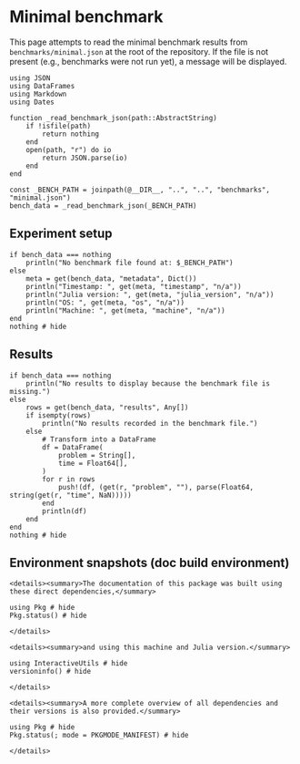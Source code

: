 # Minimal benchmark

This page attempts to read the minimal benchmark results from `benchmarks/minimal.json` at the root of the repository.
If the file is not present (e.g., benchmarks were not run yet), a message will be displayed.

```@setup bench
using JSON
using DataFrames
using Markdown
using Dates

function _read_benchmark_json(path::AbstractString)
    if !isfile(path)
        return nothing
    end
    open(path, "r") do io
        return JSON.parse(io)
    end
end

const _BENCH_PATH = joinpath(@__DIR__, "..", "..", "benchmarks", "minimal.json")
bench_data = _read_benchmark_json(_BENCH_PATH)
```

## Experiment setup

```@example bench
if bench_data === nothing
    println("No benchmark file found at: $_BENCH_PATH")
else
    meta = get(bench_data, "metadata", Dict())
    println("Timestamp: ", get(meta, "timestamp", "n/a"))
    println("Julia version: ", get(meta, "julia_version", "n/a"))
    println("OS: ", get(meta, "os", "n/a"))
    println("Machine: ", get(meta, "machine", "n/a"))
end
nothing # hide
```

## Results

```@example bench
if bench_data === nothing
    println("No results to display because the benchmark file is missing.")
else
    rows = get(bench_data, "results", Any[])
    if isempty(rows)
        println("No results recorded in the benchmark file.")
    else
        # Transform into a DataFrame
        df = DataFrame(
            problem = String[],
            time = Float64[],
        )
        for r in rows
            push!(df, (get(r, "problem", ""), parse(Float64, string(get(r, "time", NaN)))))
        end
        println(df)
    end
end
nothing # hide
```

## Environment snapshots (doc build environment)

```@raw html
<details><summary>The documentation of this package was built using these direct dependencies,</summary>
```

```@example bench
using Pkg # hide
Pkg.status() # hide
```

```@raw html
</details>
```

```@raw html
<details><summary>and using this machine and Julia version.</summary>
```

```@example bench
using InteractiveUtils # hide
versioninfo() # hide
```

```@raw html
</details>
```

```@raw html
<details><summary>A more complete overview of all dependencies and their versions is also provided.</summary>
```

```@example bench
using Pkg # hide
Pkg.status(; mode = PKGMODE_MANIFEST) # hide
```

```@raw html
</details>
```
